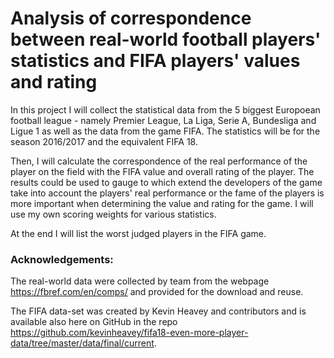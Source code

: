 # Analysis of correspondence between real-world football players' statistics and FIFA players' values and rating

In this project I will collect the statistical data from the 5 biggest Europoean football league - namely Premier League, La Liga, Serie A, Bundesliga and Ligue 1 as well as the data from the game FIFA. The statistics will be for the season 2016/2017 and the equivalent FIFA 18.

Then, I will calculate the correspondence of the real performance of the player on the field with the FIFA value and overall rating of the player. The results could be used to gauge to which extend the developers of the game take into account the players' real performance or the fame of the players is more important when determining the value and rating for the game. I will use my own scoring weights for various statistics.

At the end I will list the worst judged players in the FIFA game.


### Acknowledgements:
The real-world data were collected by team from the webpage https://fbref.com/en/comps/ and provided for the download and reuse.

The FIFA data-set was created by Kevin Heavey and contributors and is available also here on GitHub in the repo https://github.com/kevinheavey/fifa18-even-more-player-data/tree/master/data/final/current.

